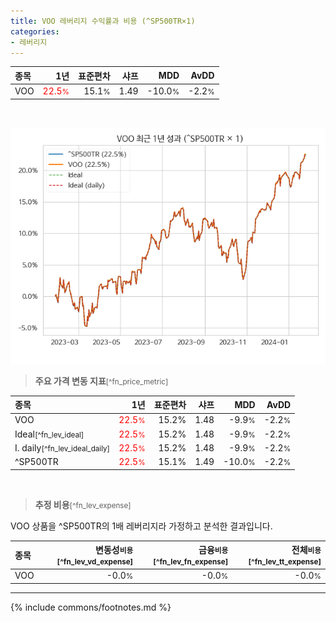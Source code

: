 ```yaml
---
title: VOO 레버리지 수익률과 비용 (^SP500TR×1)
categories:
- 레버리지
---
```


| **종목** | **1년** | **표준편차** | **샤프** | **MDD** | **AvDD** |
| :------------ | ------: | -----------: | -------: | ------: | -------: |
| VOO | <span style="color: red">22.5<small>%</small></span> | 15.1<small>%</small> | 1.49 | -10.0<small>%</small> | -2.2<small>%</small> |

<!-- more -->

<br>

![VOO](/lev/images/voo.png)

> **주요 가격 변동 지표**<small>[^fn_price_metric]</small>


| **종목** | **1년** | **표준편차** | **샤프** | **MDD** | **AvDD** |
| :------------ | ------: | -----------: | -------: | ------: | -------: |
| VOO | <span style="color: red">22.5<small>%</small></span> | 15.2% | 1.48 | -9.9<small>%</small> | -2.2<small>%</small> |
| Ideal<small>[^fn_lev_ideal]</small> | <span style="color: red">22.5<small>%</small></span> | 15.2% | 1.48 | -9.9<small>%</small> | -2.2<small>%</small> |
| I. daily<small>[^fn_lev_ideal_daily]</small> | <span style="color: red">22.5<small>%</small></span> | 15.2% | 1.48 | -9.9<small>%</small> | -2.2<small>%</small> |
| ^SP500TR | <span style="color: red">22.5<small>%</small></span> | 15.1% | 1.49 | -10.0<small>%</small> | -2.2<small>%</small> |

<br>

> **추정 비용**<small>[^fn_lev_expense]</small><a id="expense"></a>

VOO 상품을 ^SP500TR의 1배 레버리지라 가정하고 분석한 결과입니다.

| **종목** | **변동성<small>비용</small>**<small>[^fn_lev_vd_expense]</small> | **금융<small>비용</small>**<small>[^fn_lev_fn_expense]</small> | **전체<small>비용</small>**<small>[^fn_lev_tt_expense]</small> |
| :------------ | ------: | -----------: | -------: |
| VOO | -0.0<small>%</small> | -0.0<small>%</small> | -0.0<small>%</small> |

---
{% include commons/footnotes.md %}